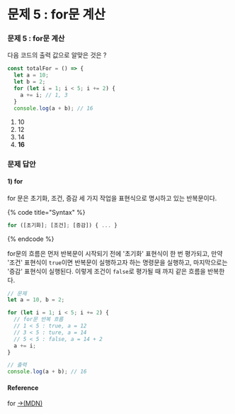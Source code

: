 # 문제 5 : for문 계산

### 문제 5 : for문 계산

다음 코드의 출력 값으로 알맞은 것은 ?

```javascript
const totalFor = () => {
  let a = 10;
  let b = 2;
  for (let i = 1; i < 5; i += 2) {
    a += i; // 1, 3
  }
  console.log(a + b); // 16
```

1. 10
2. 12
3. 14
4. **16**

### 문제 답안

#### 1) for

for 문은 초기화, 조건, 증감 세 가지 작업을 표현식으로 명시하고 있는 반복문이다.&#x20;

{% code title="Syntax" %}
```javascript
for ([초기화]; [조건]; [증감]) { ... }
```
{% endcode %}

for문의 흐름은 먼저 반복문이 시작되기 전에 '초기화' 표현식이 한 번 평가되고, 만약 '조건' 표현식이 `true`이면 반복문이 실행하고자 하는 명령문을 실행하고, 마지막으로는 '증감' 표현식이 실행된다. 이렇게 조건이 `false`로 평가될 때 까지 같은 흐름을 반복한다.

```javascript
// 문제
let a = 10, b = 2;

for (let i = 1; i < 5; i += 2) {
  // for문 반복 흐름
  // 1 < 5 : true, a = 12
  // 3 < 5 : ture, a = 14
  // 5 < 5 : false, a = 14 + 2
  a += i;
}

// 출력
console.log(a + b); // 16
```

#### Reference

for  [→(MDN)](https://developer.mozilla.org/ko/docs/Web/JavaScript/Reference/Statements/for)



